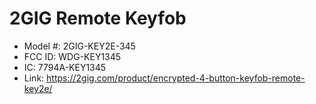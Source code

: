 # 2GIG Remote Keyfob 

* Model #: 2GIG-KEY2E-345
* FCC ID: WDG-KEY1345
* IC: 7794A-KEY1345
* Link: https://2gig.com/product/encrypted-4-button-keyfob-remote-key2e/
